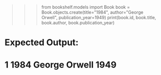 >>> from bookshelf.models import Book
>>> book = Book.objects.create(title="1984", author="George Orwell", publication_year=1949)
>>> print(book.id, book.title, book.author, book.publication_year)

# Expected Output:
# 1 1984 George Orwell 1949
